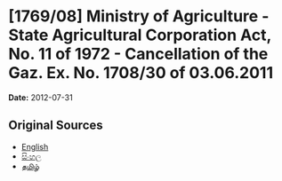 # [1769/08] Ministry of Agriculture - State Agricultural Corporation Act, No. 11 of 1972 - Cancellation of the Gaz. Ex. No. 1708/30 of 03.06.2011

**Date:** 2012-07-31

## Original Sources

- [English](https://documents.gov.lk/view/extra-gazettes/2012/7/1769-08_E.pdf)
- [සිංහල](https://documents.gov.lk/view/extra-gazettes/2012/7/1769-08_S.pdf)
- [தமிழ்](https://documents.gov.lk/view/extra-gazettes/2012/7/1769-08_T.pdf)
